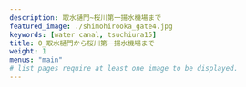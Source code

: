 ```yaml
---
description: 取水樋門~桜川第一揚水機場まで
featured_image: ./shimohirooka_gate4.jpg
keywords: [water canal, tsuchiura15]
title: 0_取水樋門から桜川第一揚水機場まで
weight: 1
menus: "main"
# list pages require at least one image to be displayed.
---
```

